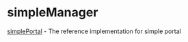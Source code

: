 # simpleManager

[simplePortal](https://github.com/smartbetter/simplePortal) - The reference implementation for simple portal
